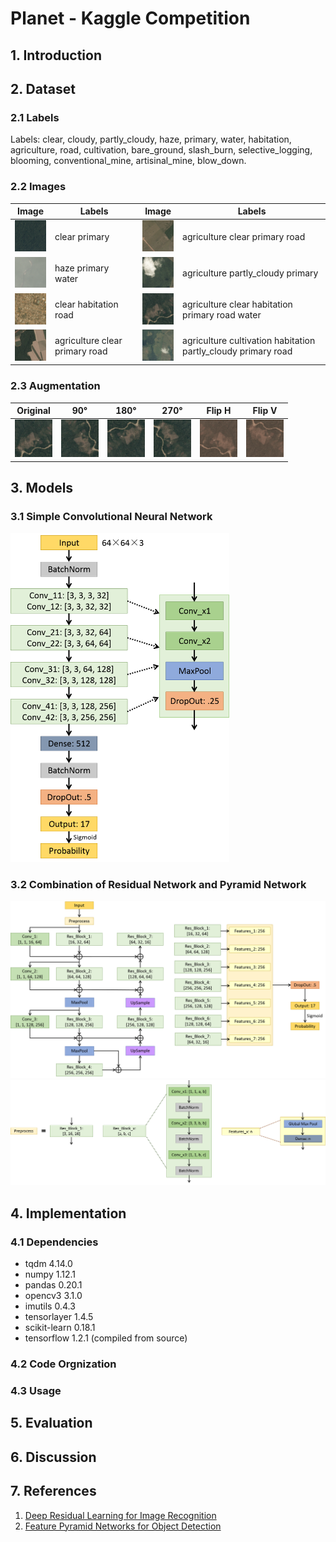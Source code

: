 # Planet - Kaggle Competition

## 1. Introduction

## 2. Dataset

### 2.1 Labels

Labels: clear, cloudy, partly_cloudy, haze, primary, water, habitation,
agriculture, road, cultivation, bare_ground, slash_burn, selective_logging,
blooming, conventional_mine, artisinal_mine, blow_down.

### 2.2 Images

Image | Labels | Image | Labels
------|--------|-------|-------
<img src="https://github.com/quqixun/Planet/blob/master/Images/1.jpg" width="60"> | clear primary | <img src="https://github.com/quqixun/Planet/blob/master/Images/5.jpg" width="60"> | agriculture clear primary road
<img src="https://github.com/quqixun/Planet/blob/master/Images/2.jpg" width="60"> | haze primary water | <img src="https://github.com/quqixun/Planet/blob/master/Images/6.jpg" width="60"> | agriculture partly_cloudy primary
<img src="https://github.com/quqixun/Planet/blob/master/Images/3.jpg" width="60"> | clear habitation road | <img src="https://github.com/quqixun/Planet/blob/master/Images/7.jpg" width="60"> | agriculture clear habitation primary road water
<img src="https://github.com/quqixun/Planet/blob/master/Images/4.jpg" width="60"> | agriculture clear primary road | <img src="https://github.com/quqixun/Planet/blob/master/Images/8.jpg" width="60"> | agriculture cultivation habitation partly_cloudy primary road

### 2.3 Augmentation

Original | 90° | 180° | 270° | Flip H | Flip V
---------|-----|------|------|--------|-------
<img src="https://github.com/quqixun/Planet/blob/master/Images/7.jpg" width="60"> | <img src="https://github.com/quqixun/Planet/blob/master/Images/7_90.jpg" width="60"> | <img src="https://github.com/quqixun/Planet/blob/master/Images/7_180.jpg" width="60"> | <img src="https://github.com/quqixun/Planet/blob/master/Images/7_270.jpg" width="60"> | <img src="https://github.com/quqixun/Planet/blob/master/Images/7_flipH.png" width="60"> | <img src="https://github.com/quqixun/Planet/blob/master/Images/7_flipV.png" width="60">

## 3. Models

### 3.1 Simple Convolutional Neural Network

<img src="https://github.com/quqixun/Planet/blob/master/Images/cnn.png" width="350">

### 3.2 Combination of Residual Network and Pyramid Network

<img src="https://github.com/quqixun/Planet/blob/master/Images/res.png" width="900">
<img src="https://github.com/quqixun/Planet/blob/master/Images/res_part.png" width="900">

## 4. Implementation

### 4.1 Dependencies

* tqdm 4.14.0
* numpy 1.12.1
* pandas 0.20.1
* opencv3 3.1.0
* imutils 0.4.3
* tensorlayer 1.4.5
* scikit-learn 0.18.1
* tensorflow 1.2.1 (compiled from source)

### 4.2 Code Orgnization

### 4.3 Usage

## 5. Evaluation

## 6. Discussion

## 7. References

1. [Deep Residual Learning for Image Recognition](https://arxiv.org/abs/1512.03385)
2. [Feature Pyramid Networks for Object Detection](https://arxiv.org/abs/1612.03144)
